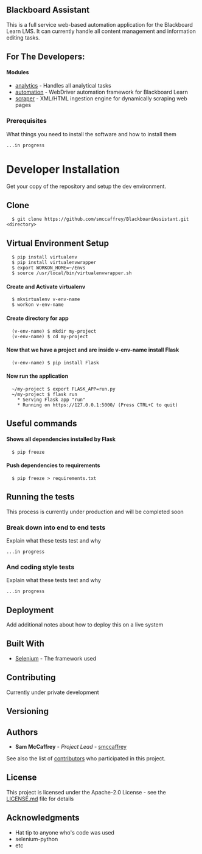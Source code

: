 ## Blackboard Assistant

This is a full service web-based automation application for the Blackboard Learn LMS.
It can currently handle all content management and information editing tasks.


## For The Developers:

#### Modules

* [analytics](https://github.com/smccaffrey/BlackboardAssistant/tree/master/analytics) - Handles all analytical tasks
* [automation](https://github.com/smccaffrey/BlackboardAssistant/tree/master/automation) - WebDriver automation framework for Blackboard Learn
* [scraper](https://github.com/smccaffrey/BlackboardAssistant/tree/master/scraper) - XML/HTML ingestion engine for dynamically scraping web pages

### Prerequisites

What things you need to install the software and how to install them

```
...in progress
```

# Developer Installation
Get your copy of the repository and setup the dev environment.
## Clone
```
  $ git clone https://github.com/smccaffrey/BlackboardAssistant.git <directory>
```

## Virtual Environment Setup

```
  $ pip install virtualenv
  $ pip install virtualenvwrapper
  $ export WORKON_HOME=~/Envs
  $ source /usr/local/bin/virtualenvwrapper.sh
```
#### Create and Activate virtualenv
```
  $ mkvirtualenv v-env-name
  $ workon v-env-name
```
#### Create directory for app

```
  (v-env-name) $ mkdir my-project
  (v-env-name) $ cd my-project
```
#### Now that we have a project and are inside v-env-name install Flask
```
  (v-env-name) $ pip install Flask
```
#### Now run the application
```
  ~/my-project $ export FLASK_APP=run.py
  ~/my-project $ flask run
    * Serving Flask app "run"
    * Running on https://127.0.0.1:5000/ (Press CTRL+C to quit)
```

## Useful commands

#### Shows all dependencies installed by Flask
```
  $ pip freeze
```
#### Push dependencies to requirements
```
  $ pip freeze > requirements.txt
```

## Running the tests

This process is currently under production and will be completed soon

### Break down into end to end tests

Explain what these tests test and why

```
...in progress
```

### And coding style tests

Explain what these tests test and why

```
...in progress
```

## Deployment

Add additional notes about how to deploy this on a live system

## Built With

* [Selenium](http://selenium-python.readthedocs.io/) - The framework used

## Contributing

Currently under private development

## Versioning


## Authors

* **Sam McCaffrey** - *Project Lead* - [smccaffrey](https://github.com/smccaffrey)

See also the list of [contributors](https://github.com/smccaffrey/blackboard_automation/graphs/contributors) who participated in this project.

## License

This project is licensed under the Apache-2.0 License - see the [LICENSE.md](LICENSE.md) file for details

## Acknowledgments

* Hat tip to anyone who's code was used
* selenium-python
* etc
